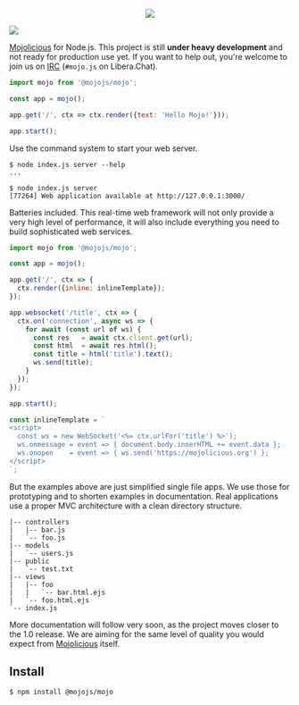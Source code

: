 <p align="center">
  <a href="https://mojojs.org">
    <img src="https://github.com/mojolicious/mojo.js/blob/main/docs/logo.png?raw=true" style="margin: 0 auto;">
  </a>
</p>

[![](https://github.com/mojolicious/mojo.js/workflows/test/badge.svg)](https://github.com/mojolicious/mojo.js/actions)

[Mojolicious](https://mojolicious.org) for Node.js. This project is still **under heavy development** and not ready
for production use yet. If you want to help out, you're welcome to join us on
[IRC](https://web.libera.chat/#mojo.js) (`#mojo.js` on Libera.Chat).

```js
import mojo from '@mojojs/mojo';

const app = mojo();

app.get('/', ctx => ctx.render({text: 'Hello Mojo!'}));

app.start();
```

Use the command system to start your web server.

```
$ node index.js server --help
...

$ node index.js server
[77264] Web application available at http://127.0.0.1:3000/
```

Batteries included. This real-time web framework will not only provide a very high level of performance, it will also
include everything you need to build sophisticated web services.

```js
import mojo from '@mojojs/mojo';

const app = mojo();

app.get('/', ctx => {
  ctx.render({inline: inlineTemplate});
});

app.websocket('/title', ctx => {
  ctx.on('connection', async ws => {
    for await (const url of ws) {
      const res   = await ctx.client.get(url);
      const html  = await res.html();
      const title = html('title').text();
      ws.send(title);
    }
  });
});

app.start();

const inlineTemplate = `
<script>
  const ws = new WebSocket('<%= ctx.urlFor('title') %>');
  ws.onmessage = event => { document.body.innerHTML += event.data };
  ws.onopen    = event => { ws.send('https://mojolicious.org') };
</script>
`;
```

But the examples above are just simplified single file apps. We use those for prototyping and to shorten examples in
documentation. Real applications use a proper MVC architecture with a clean directory structure.

```
|-- controllers
|   |-- bar.js
|   `-- foo.js
|-- models
|   `-- users.js
|-- public
|   `-- test.txt
|-- views
|   |-- foo
|   |   `-- bar.html.ejs
|   `-- foo.html.ejs
`-- index.js
```

More documentation will follow very soon, as the project moves closer to the 1.0 release. We are aiming for the same
level of quality you would expect from [Mojolicious](https://mojolicious.org) itself.

## Install

    $ npm install @mojojs/mojo
